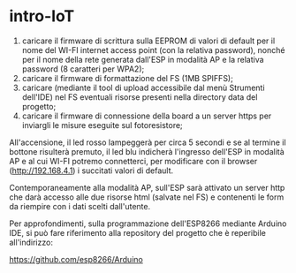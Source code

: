 # intro-IoT
1) caricare il firmware di scrittura sulla EEPROM di valori di default per il nome del WI-FI internet access point (con la relativa password), nonché per il nome della rete generata dall'ESP in modalità AP e la relativa password (8 caratteri per WPA2);
2) caricare il firmware di formattazione del FS (1MB SPIFFS);
3) caricare (mediante il tool di upload accessibile dal menù Strumenti dell'IDE) nel FS eventuali risorse presenti nella directory data del progetto;
4) caricare il firmware di connessione della board a un server https per inviargli le misure eseguite sul fotoresistore;

All'accensione, il led rosso lampeggerà per circa 5 secondi e se al termine il bottone risulterà premuto, il led blu indicherà l'ingresso dell'ESP in modalità AP e al cui WI-FI potremo connetterci, per modificare con il browser (http://192.168.4.1) i succitati valori di default.

Contemporaneamente alla modalità AP, sull'ESP sarà attivato un server http che darà accesso alle due risorse html (salvate nel FS) e contenenti le form da riempire con i dati scelti dall'utente. 

Per approfondimenti, sulla programmazione dell'ESP8266 mediante Arduino IDE, si può fare riferimento alla repository del progetto che è  reperibile all'indirizzo:

https://github.com/esp8266/Arduino

